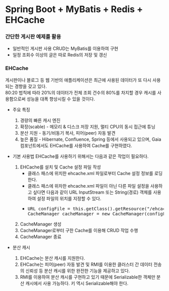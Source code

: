 # Spring Boot + MyBatis + Redis + EHCache

### 간단한 게시판 예제를 활용

* 일반적인 게시판 사용 CRUD는 MyBatis를 이용하여 구현
* 일정 조회수 이상의 글은 따로 Redis의 저장 및 갱신

### EHCache
게시판이나 블로그 등 웹 기반의 애플리케이션은 최근에 사용된 데이터가 또 다시 사용되는 경향을 갖고 있다.<br/>
80:20 법칙에 따라 20%의 데이터가 전체 조회 건수의 80%를 차지할 경우 캐시를 사용함으로써 성능을 대폭 향상시킬 수 있을 것이다.

* 주요 특징
  1. 경량의 빠른 캐시 엔진
  2. 확장(scable) - 메모리 & 디스크 저장 지원, 멀티 CPU의 동시 접근에 튜닝
  3. 분산 지원 - 동기/비동기 복사, 피어(peer) 자동 발견
  4. 높은 품질 - Hibernate, Confluence, Spring 등에서 사용되고 있으며, Gaia 컴포넌트에서도 EHCache를 사용하여 Cache를 구현하였다.

* 기본 사용법
EHCache를 사용하기 위해서는 다음과 같은 작업이 필요하다.
  1. EHCache를 설치 및 Cache 설정 파일 작성
      * 클래스 패스에 위치한 ehcache.xml 파일로부터 Cache 설정 정보를 로딩한다.
      * 클래스 패스에 위차한 ehcache.xml 파일이 아닌 다른 파일 설정을 사용하고 싶다면 다음과 같이 URL InputStream 또는 String(경로) 객체를 사용하여 설정 파일의 위치를 지정할 수 있다.
      * <pre>URL configFile = this.getClass().getResource("/ehcache_config_replicate.xml")
        CacheManager cacheManager = new CacheManager(configFile);</pre>
  2. CacheManager 생성
  3. CacheManager로부터 구한 Cache를 이용해 CRUD 작업 수행
  4. CacheManager 종료
  
* 분산 캐시
  1. EHCache는 분산 캐시를 지원한다.
  2. EHCache는 피어(peer) 자동 발견 및 RMI를 이용한 클러스터 간 데이터 전송의 신뢰성 등 분산 캐시를 위한 완전한 기능을 제공하고 있다.
  3. RMI를 이용하여 분산 캐시를 구현하고 있기 때문에 Serializable한 객체만 분산 캐시에서 사용 가능하다. 키 역시 Serializable해야 한다.

